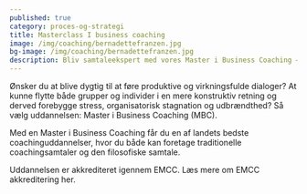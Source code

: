 ```yaml
---
published: true
category: proces-og-strategi
title: Masterclass I business coaching
image: /img/coaching/bernadettefranzen.jpg
bg-image: /img/coaching/bernadettefranzen.jpg
description: Bliv samtaleekspert med vores Master i Business Coaching – en eksklusiv coachinguddannelse, der er akkrediteret på højeste EMCC-niveau.
---
```


Ønsker du at blive dygtig til at føre produktive og virkningsfulde dialoger? At kunne flytte både grupper og individer i en mere konstruktiv retning og derved forebygge stress, organisatorisk stagnation og udbrændthed? Så vælg uddannelsen: Master i Business Coaching (MBC).

Med en Master i Business Coaching får du en af landets bedste coachinguddannelser, hvor du både kan foretage traditionelle coachingsamtaler og den filosofiske samtale.

Uddannelsen er akkrediteret igennem EMCC. Læs mere om EMCC akkreditering her.